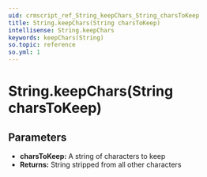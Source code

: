 ```yaml
---
uid: crmscript_ref_String_keepChars_String_charsToKeep
title: String.keepChars(String charsToKeep)
intellisense: String.keepChars
keywords: keepChars(String)
so.topic: reference
so.yml: 1
---
```


# String.keepChars(String charsToKeep)

## Parameters

* **charsToKeep:** A string of characters to keep
* **Returns:** String stripped from all other characters
